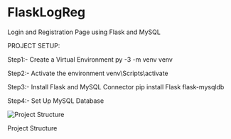 # FlaskLogReg
Login and Registration Page using Flask and MySQL

PROJECT SETUP:

Step1:- Create a Virtual Environment
        py -3 -m venv venv

Step2:- Activate the environment
        venv\Scripts\activate

Step3:- Install Flask and MySQL Connector
        pip install Flask flask-mysqldb

Step4:- Set Up MySQL Database

![Project Structure](https://github.com/user-attachments/assets/70404ca9-2022-4a02-ba79-f9b3e2d47086)

Project Structure
